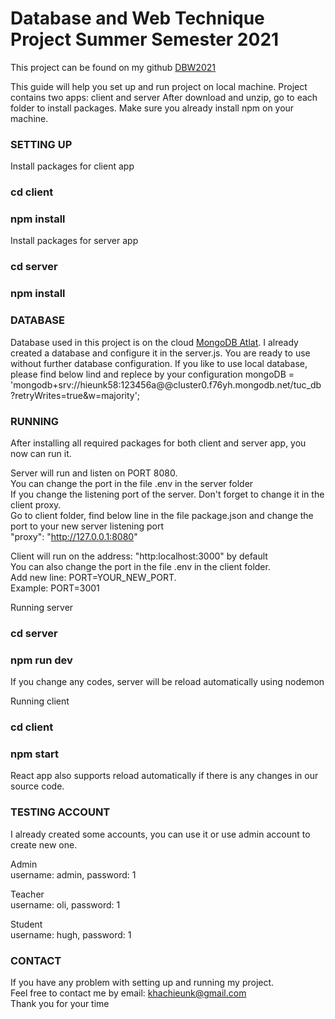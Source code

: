 # Database and Web Technique Project Summer Semester 2021
This project can be found on my github [DBW2021](https://github.com/hieunk58/dbw2021)

This guide will help you set up and run project on local machine.
Project contains two apps: client and server
After download and unzip, go to each folder to install packages.
Make sure you already install npm on your machine.

### SETTING UP

Install packages for client app
### cd client
### npm install

Install packages for server app
### cd server
### npm install

### DATABASE

Database used in this project is on the cloud [MongoDB Atlat](https://www.mongodb.com/cloud/atlas).
I already created a database and configure it in the server.js. 
You are ready to use without further database configuration.
If you like to use local database, please find below lind and replece by your configuration
mongoDB = 'mongodb+srv://hieunk58:123456a@@cluster0.f76yh.mongodb.net/tuc_db?retryWrites=true&w=majority';

### RUNNING
After installing all required packages for both client and server app, you now can run it.

Server will run and listen on PORT 8080.\
You can change the port in the file .env in the server folder\
If you change the listening port of the server. 
Don't forget to change it in the client proxy.\
Go to client folder, find below line in the file package.json and change the port to your new server listening port\
"proxy": "http://127.0.0.1:8080"

Client will run on the address: "http:localhost:3000" by default\
You can also change the port in the file .env in the client folder.\
Add new line: PORT=YOUR_NEW_PORT.\
Example: PORT=3001

Running server
### cd server
### npm run dev
If you change any codes, server will be reload automatically using nodemon

Running client
### cd client
### npm start
React app also supports reload automatically if there is any changes in our source code.

### TESTING ACCOUNT
I already created some accounts, you can use it or use admin account to create new one.

Admin\
username: admin, password: 1

Teacher\
username: oli, password: 1

Student\
username: hugh, password: 1

### CONTACT
If you have any problem with setting up and running my project.\
Feel free to contact me by email: khachieunk@gmail.com\
Thank you for your time
